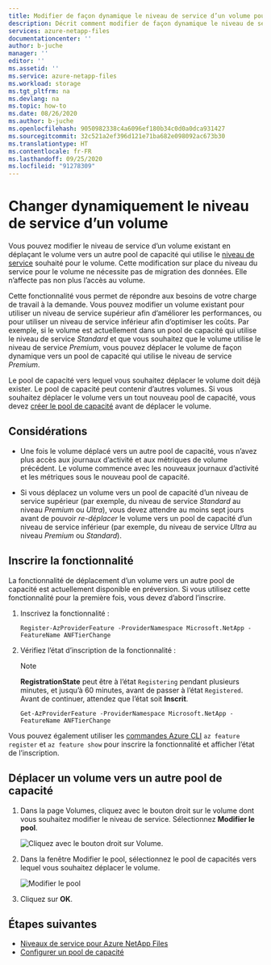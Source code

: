 ```yaml
---
title: Modifier de façon dynamique le niveau de service d’un volume pour Azure NetApp Files | Microsoft Docs
description: Décrit comment modifier de façon dynamique le niveau de service d’un volume.
services: azure-netapp-files
documentationcenter: ''
author: b-juche
manager: ''
editor: ''
ms.assetid: ''
ms.service: azure-netapp-files
ms.workload: storage
ms.tgt_pltfrm: na
ms.devlang: na
ms.topic: how-to
ms.date: 08/26/2020
ms.author: b-juche
ms.openlocfilehash: 9050982338c4a6096ef180b34c0d0a0dca931427
ms.sourcegitcommit: 32c521a2ef396d121e71ba682e098092ac673b30
ms.translationtype: HT
ms.contentlocale: fr-FR
ms.lasthandoff: 09/25/2020
ms.locfileid: "91278309"
---
```

# <a name="dynamically-change-the-service-level-of-a-volume"></a>Changer dynamiquement le niveau de service d’un volume

Vous pouvez modifier le niveau de service d’un volume existant en déplaçant le volume vers un autre pool de capacité qui utilise le [niveau de service](azure-netapp-files-service-levels.md) souhaité pour le volume. Cette modification sur place du niveau du service pour le volume ne nécessite pas de migration des données. Elle n’affecte pas non plus l’accès au volume.  

Cette fonctionnalité vous permet de répondre aux besoins de votre charge de travail à la demande.  Vous pouvez modifier un volume existant pour utiliser un niveau de service supérieur afin d’améliorer les performances, ou pour utiliser un niveau de service inférieur afin d’optimiser les coûts. Par exemple, si le volume est actuellement dans un pool de capacité qui utilise le niveau de service *Standard* et que vous souhaitez que le volume utilise le niveau de service *Premium*, vous pouvez déplacer le volume de façon dynamique vers un pool de capacité qui utilise le niveau de service *Premium*.  

Le pool de capacité vers lequel vous souhaitez déplacer le volume doit déjà exister. Le pool de capacité peut contenir d’autres volumes.  Si vous souhaitez déplacer le volume vers un tout nouveau pool de capacité, vous devez [créer le pool de capacité](azure-netapp-files-set-up-capacity-pool.md) avant de déplacer le volume.  

## <a name="considerations"></a>Considérations

* Une fois le volume déplacé vers un autre pool de capacité, vous n’avez plus accès aux journaux d’activité et aux métriques de volume précédent. Le volume commence avec les nouveaux journaux d’activité et les métriques sous le nouveau pool de capacité.

* Si vous déplacez un volume vers un pool de capacité d’un niveau de service supérieur (par exemple, du niveau de service *Standard* au niveau *Premium* ou *Ultra*), vous devez attendre au moins sept jours avant de pouvoir *re-déplacer* le volume vers un pool de capacité d’un niveau de service inférieur (par exemple, du niveau de service *Ultra* au niveau *Premium* ou *Standard*).  

## <a name="register-the-feature"></a>Inscrire la fonctionnalité

La fonctionnalité de déplacement d’un volume vers un autre pool de capacité est actuellement disponible en préversion. Si vous utilisez cette fonctionnalité pour la première fois, vous devez d’abord l’inscrire.

1. Inscrivez la fonctionnalité : 

    ```azurepowershell-interactive
    Register-AzProviderFeature -ProviderNamespace Microsoft.NetApp -FeatureName ANFTierChange
    ```

2. Vérifiez l’état d’inscription de la fonctionnalité : 

    > [!NOTE]
    > **RegistrationState** peut être à l’état `Registering` pendant plusieurs minutes, et jusqu’à 60 minutes, avant de passer à l’état `Registered`. Avant de continuer, attendez que l’état soit **Inscrit**.

    ```azurepowershell-interactive
    Get-AzProviderFeature -ProviderNamespace Microsoft.NetApp -FeatureName ANFTierChange
    ```
Vous pouvez également utiliser les [commandes Azure CLI](https://docs.microsoft.com/cli/azure/feature?view=azure-cli-latest&preserve-view=true) `az feature register` et `az feature show` pour inscrire la fonctionnalité et afficher l’état de l’inscription. 

## <a name="move-a-volume-to-another-capacity-pool"></a>Déplacer un volume vers un autre pool de capacité

1.  Dans la page Volumes, cliquez avec le bouton droit sur le volume dont vous souhaitez modifier le niveau de service. Sélectionnez **Modifier le pool**.

    ![Cliquez avec le bouton droit sur Volume.](../media/azure-netapp-files/right-click-volume.png)

2. Dans la fenêtre Modifier le pool, sélectionnez le pool de capacités vers lequel vous souhaitez déplacer le volume. 

    ![Modifier le pool](../media/azure-netapp-files/change-pool.png)

3.  Cliquez sur **OK**.


## <a name="next-steps"></a>Étapes suivantes  

* [Niveaux de service pour Azure NetApp Files](azure-netapp-files-service-levels.md)
* [Configurer un pool de capacité](azure-netapp-files-set-up-capacity-pool.md)
